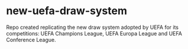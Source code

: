# new-uefa-draw-system
Repo created replicating the new draw system adopted by UEFA for its competitions: UEFA Champions League, UEFA Europa League and UEFA Conference League.
